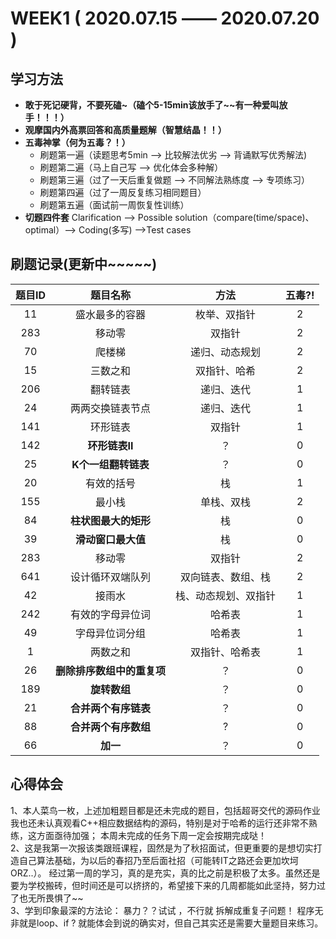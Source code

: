 # WEEK1  ( 2020.07.15 —— 2020.07.20 )

## 学习方法

* **敢于死记硬背，不要死磕~（磕个5-15min该放手了~~有一种爱叫放手！！！）**<br>
* **观摩国内外高票回答和高质量题解（智慧结晶！！）**
* **五毒神掌（何为五毒？！）** <br>
  * 刷题第一遍（读题思考5min ——> 比较解法优劣 ——> 背诵默写优秀解法) <br>
  * 刷题第二遍（马上自己写 ——> 优化体会多种解）<br>
  * 刷题第三遍（过了一天后重复做题 ——> 不同解法熟练度 ——> 专项练习）<br>
  * 刷题第四遍（过了一周反复练习相同题目） <br>
  * 刷题第五遍（面试前一周恢复性训练） <br>
* **切题四件套**
   Clarification ——> Possible solution（compare(time/space)、optimal）——> Coding(多写) ——>Test cases  <br> 


## 刷题记录(更新中~~~~~)
 题目ID       | 题目名称     | 方法     | 五毒?!     
 :--------: | :-----------:  | :-----------:  | :-----------: 
   11  | 盛水最多的容器     | 枚举、双指针     | 2     
   283   | 移动零     | 双指针     | 2 
   70   | 爬楼梯     | 递归、动态规划     | 2
   15   | 三数之和     | 双指针、哈希     | 2
   206   | 翻转链表     | 递归、迭代     | 1
   24   | 两两交换链表节点     | 递归、迭代     | 1
   141   | 环形链表     | 双指针     | 1 
   142   | **环形链表Ⅱ**     |    ？  | 0 
   25   | **K个一组翻转链表**     | ？     | 0 
   20   | 有效的括号     | 栈     | 1 
   155   | 最小栈     | 单栈、双栈     | 2
   84   | **柱状图最大的矩形**     | 栈     | 0
   39   | **滑动窗口最大值**     | 栈     | 0
   283   | 移动零     | 双指针     | 2 
   641   | 设计循环双端队列     | 双向链表、数组、栈     | 2
   42   | 接雨水     | 栈、动态规划、双指针     | 1
   242   | 有效的字母异位词     | 哈希表     | 1
   49   | 字母异位词分组     | 哈希表     | 1
   1   | 两数之和     | 双指针、哈希表     | 1
   26   | **删除排序数组中的重复项**     | ？     | 0 
   189   | **旋转数组**     | ？     | 0 
   21   | **合并两个有序链表**     | ？     | 0
   88   | **合并两个有序数组**     | ?     | 0
   66   | **加一**     | ？     | 0 
   

## 心得体会
   1、本人菜鸟一枚，上述加粗题目都是还未完成的题目，包括超哥交代的源码作业我也还未认真观看C++相应数据结构的源码，特别是对于哈希的运行还非常不熟练，这方面亟待加强；
   本周未完成的任务下周一定会按期完成哒！<br>
   2、这是我第一次报该类跟班课程，固然是为了秋招面试，但更重要的是想切实打造自己算法基础，为以后的春招乃至后面社招（可能转IT之路还会更加坎坷ORZ..）。
   经过第一周的学习，真的是充实，真的比之前是积极了太多。虽然还是要为学校搬砖，但时间还是可以挤挤的，希望接下来的几周都能如此坚持，努力过了也无所畏惧了~~<br>
   3、学到印象最深的方法论： 暴力？？试试 ，不行就 拆解成重复子问题！ 程序无非就是loop、if ?    就能体会到说的确实对，但自己其实还是需要大量题目来练习。<br>
   
   
   
   
   
   
   
   
